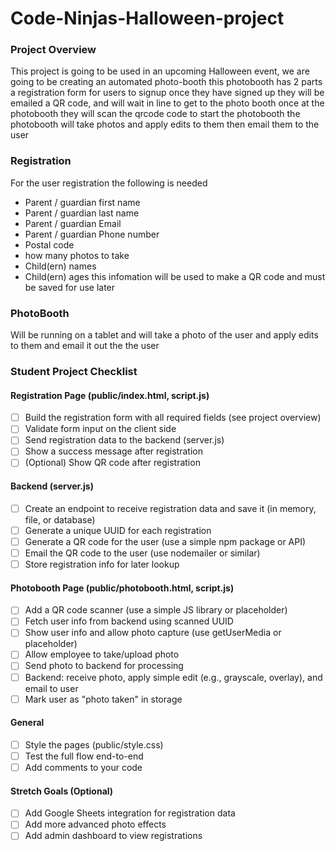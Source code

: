 # Code-Ninjas-Halloween-project

### Project Overview
This project is going to be used in an upcoming Halloween event, we are going to be creating an automated photo-booth this photobooth has 2 parts a registration form for users to signup once they have signed up they will be emailed a QR code, and will wait in line to get to the photo booth once at the photobooth they will scan the qrcode code to start the photobooth the photobooth will take photos and apply edits to them then email them to the user

### Registration 
For the user registration the following is needed
- Parent / guardian first name
- Parent / guardian last name
- Parent / guardian Email
- Parent / guardian Phone number
- Postal code
- how many photos to take
- Child(ern) names
- Child(ern) ages
this infomation will be used to make a QR code and must be saved for use later

### PhotoBooth 
Will be running on a tablet and will take a photo of the user and apply edits to them and email it out the the user

### Student Project Checklist

#### Registration Page (public/index.html, script.js)
- [ ] Build the registration form with all required fields (see project overview)
- [ ] Validate form input on the client side
- [ ] Send registration data to the backend (server.js)
- [ ] Show a success message after registration
- [ ] (Optional) Show QR code after registration

#### Backend (server.js)
- [ ] Create an endpoint to receive registration data and save it (in memory, file, or database)
- [ ] Generate a unique UUID for each registration
- [ ] Generate a QR code for the user (use a simple npm package or API)
- [ ] Email the QR code to the user (use nodemailer or similar)
- [ ] Store registration info for later lookup

#### Photobooth Page (public/photobooth.html, script.js)
- [ ] Add a QR code scanner (use a simple JS library or placeholder)
- [ ] Fetch user info from backend using scanned UUID
- [ ] Show user info and allow photo capture (use getUserMedia or placeholder)
- [ ] Allow employee to take/upload photo
- [ ] Send photo to backend for processing
- [ ] Backend: receive photo, apply simple edit (e.g., grayscale, overlay), and email to user
- [ ] Mark user as "photo taken" in storage

#### General
- [ ] Style the pages (public/style.css)
- [ ] Test the full flow end-to-end
- [ ] Add comments to your code

#### Stretch Goals (Optional)
- [ ] Add Google Sheets integration for registration data
- [ ] Add more advanced photo effects
- [ ] Add admin dashboard to view registrations
